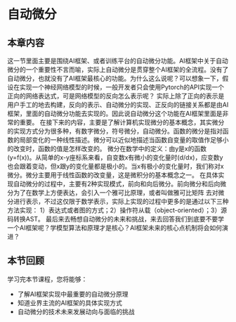 <!--适用于[License](https://github.com/chenzomi12/DeepLearningSystem/blob/main/LICENSE)版权许可-->
# 自动微分
## 本章内容
这一节里面主要是围绕AI框架、或者训练平台的自动微分功能。AI框架中关于自动微分的一个重要性不言而喻，实际上自动微分是贯穿整个AI框架的全流程。没有了自动微分，也就没有了AI框架最核心的功能。为什么这么说呢？可以想象一下，假设在实现一个神经网络模型的时候，一般开发者只会使用Pytorch的API实现一个正向的网络表达式，可是网络模型的反向怎么表示呢？
实际上除了正向的表示是用户手工的地去构建，反向的表示、自动微分的实现、正反向的链接关系都是由AI框架，里面的自动微分功能去实现的。因此说自动微分这个功能在AI框架里面是非常的重要。
在接下来的内容，主要是了解计算机实现微分的基本概念，其实微分的实现方式分为很多种，有数字微分，符号微分，自动微分。函数的微分是指对函数的局部变化的一种线性描述。微分可以近似地描述当函数自变量的取值作足够小的改变时，函数的值是怎样改变的。
微分在数学中的定义：由y是x的函数(y=f(x))。从简单的x-y座标系来看，自变数x有微小的变化量时(d/dx)，应变数y也会跟着变动，但x跟y的变化量都是极小的。当x有极小的变化量时，我们称对x微分。微分主要用于线性函数的改变量，这是微积分的基本概念之一。 
在具体实现自动微分的过程中，主要有2种实现模式，前向和向后微分。前向微分和后向微分为了在数学上方便表达，会引入一个雅可比原理，或者叫做雅可比矩阵
去对微分进行表示，不过这仅限于数学表示，实际上实现的过程中更多的是通过以下三种方法实现：
1）表达式或者图的方式；2）操作符从载（object-oriented）；3）源码转换AST。
最后来去畅想自动微分的未来和挑战，来去回答我们到底要不要学一个AI框架呢？学模型算法和原理才是核心？AI框架未来的核心点机制将会如何演进？
## 本节回顾
学习完本节课程，您将能够：
- 了解AI框架实现中最重要的自动微分原理
- 知道业界主流的AI框架的具体实现方式
- 自动微分的技术未来发展动向与面临的挑战
